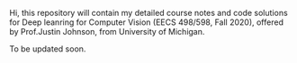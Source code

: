Hi, this repository will contain my detailed course notes and code solutions for Deep leanring for Computer Vision (EECS 498/598, Fall 2020), offered by Prof.Justin Johnson, from University of Michigan.

To be updated soon.
